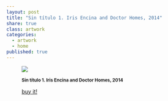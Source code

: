 ```yaml
---
layout: post
title: "Sin título 1. Iris Encina and Doctor Homes, 2014"
share: true
class: artwork
categories:
  - artwork
  - home
published: true
---
```


<figure class="text-center">
	<img src="http://www.inpocketart.com/wp-content/uploads/2014/07/1-sin-titulo-1-iris-encina-drhomes-watermark.jpg">
	<figcaption>
		<p><small><strong>Sin título 1. Iris Encina and Doctor Homes, 2014</strong></small></p>
		<p><a href="http://www.inpocketart.com/product/sin-titulo-1-iris-encina-and-doctor-homes-2014/" class="btn btn-primary btn-lg"><i class="fa fa-credit-card"></i> buy it!</a></p>
	</figcaption>
</figure>